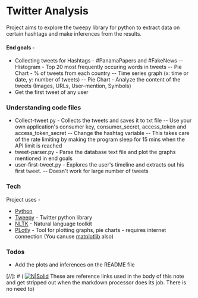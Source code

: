# Twitter Analysis
Project aims to explore the tweepy library for python to extract data on certain hashtags and make inferences from the results.
#### End goals - 
  - Collecting tweets for Hashtags - #PanamaPapers and #FakeNews
  -- Histogram - Top 20 most frequently occuring words in tweets
-- Pie Chart - % of tweets from each country
-- Time series graph (x: time or date, y: number of tweets)
-- Pie Chart - Analyze the content of the tweets (Images, URLs, User-mention, Symbols)
  - Get the first tweet of any user

### Understanding code files

  - Collect-tweet.py - Collects the tweets and saves it to txt file
  -- Use your own application's consumer key, consumer_secret, access_token and access_token_secret
-- Change the hashtag variable
-- This takes care of the rate limiting by making the program sleep for 15 mins when the API limit is reached
  - tweet-parser.py - Parse the database text file and plot the graphs mentioned in end goals
  - user-first-tweet.py - Explores the user's timeline and extracts out his first tweet.
  -- Doesn't work for large number of tweets


### Tech

Project uses - 

* [Python] 
* [Tweepy] - Twitter python library 
* [NLTK] - Natural language toolkit
* [PLotly] - Tool for plotting graphs, pie charts - requires internet connection (You canuse [matplotlib] also)


### Todos

 - Add the plots and inferences on the README file

[//]: # (
[![N|Solid](https://cldup.com/dTxpPi9lDf.thumb.png)](https://nodesource.com/products/nsolid)
These are reference links used in the body of this note and get stripped out when the markdown processor does its job. There is no need to)


   [Python]: <https://www.python.org/>
   [tweepy]: <http://www.tweepy.org/>
   [NLTK]: <http://www.nltk.org/>
   [Plotly]: <https://plot.ly/python/>
   [matplotlib]: <https://matplotlib.org/>